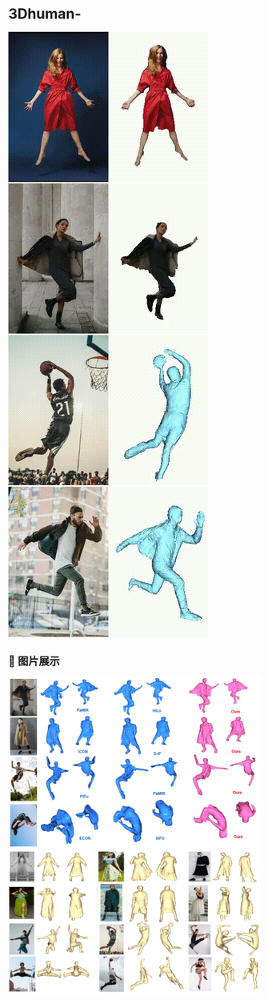 # 3Dhuman-
![Demo GIF](1.gif) ![Demo GIF](3.gif) ![Demo GIF](4.gif) ![Demo GIF](6.gif)

## 📸 图片展示
![Image 1](comparsion.PNG)
![Image 2](pose.PNG)


